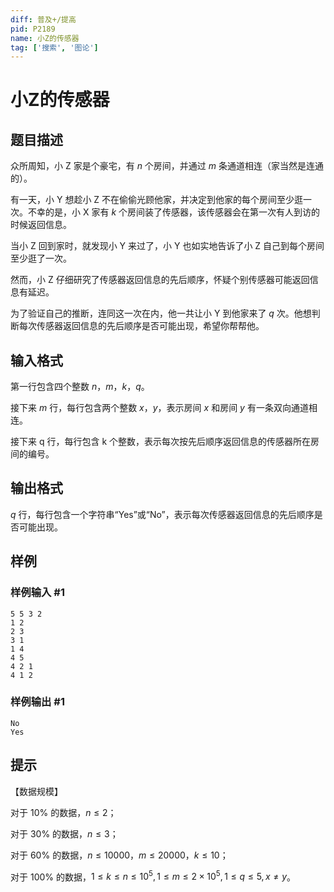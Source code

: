 ```yaml
---
diff: 普及+/提高
pid: P2189
name: 小Z的传感器
tag: ['搜索', '图论']
---
```

# 小Z的传感器
## 题目描述

众所周知，小 Z 家是个豪宅，有 $n$ 个房间，并通过 $m$ 条通道相连（家当然是连通的）。

有一天，小 Y 想趁小 Z 不在偷偷光顾他家，并决定到他家的每个房间至少逛一次。不幸的是，小 X 家有 $k$ 个房间装了传感器，该传感器会在第一次有人到访的时候返回信息。

当小 Z 回到家时，就发现小 Y 来过了，小 Y 也如实地告诉了小 Z 自己到每个房间至少逛了一次。

然而，小 Z 仔细研究了传感器返回信息的先后顺序，怀疑个别传感器可能返回信息有延迟。

为了验证自己的推断，连同这一次在内，他一共让小 Y 到他家来了 $q$ 次。他想判断每次传感器返回信息的先后顺序是否可能出现，希望你帮帮他。

## 输入格式

第一行包含四个整数 $n$，$m$，$k$，$q$。

接下来 $m$ 行，每行包含两个整数 $x$，$y$，表示房间 $x$ 和房间 $y$ 有一条双向通道相连。

接下来 q 行，每行包含 k 个整数，表示每次按先后顺序返回信息的传感器所在房间的编号。

## 输出格式

$q$ 行，每行包含一个字符串“Yes”或“No”，表示每次传感器返回信息的先后顺序是否可能出现。

## 样例

### 样例输入 #1
```
5 5 3 2
1 2
2 3
3 1
1 4
4 5
4 2 1
4 1 2
```
### 样例输出 #1
```
No
Yes
```
## 提示

【数据规模】

对于 $10\%$ 的数据，$n \le 2$；

对于 $30\%$ 的数据，$n \le 3$；

对于 $60\%$ 的数据，$n \le 10000，m \le 20000，k \le 10$；

对于 $100\%$ 的数据，$1 \le k \le n \le 10^5,1 \le m \le 2 \times 10^5,1 \le q \le 5,x \neq y$。

